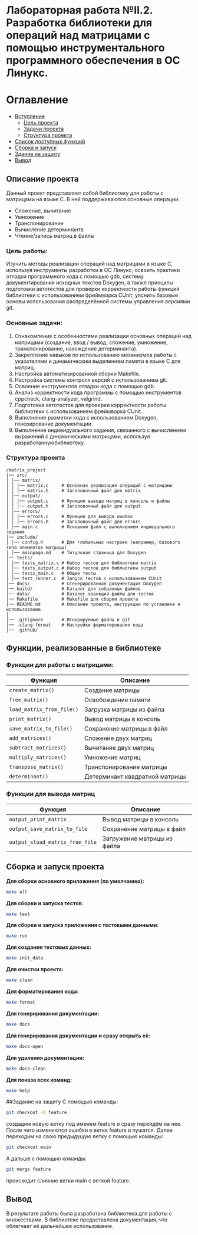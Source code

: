 
# Лабораторная работа №II.2. Разработка библиотеки для операций над матрицами с помощью инструментального программного обеспечения в ОС Линукс.

# Оглавление

- [Вступление](#описание-проекта)
    - [Цель проекта](#цель-работы)
    - [Задачи проекта](#основные-задачи)
    - [Структура проекта](#структура-проекта)
- [Список доступных функций](#функции-реализованные-в-библиотеке)
- [Сборка и запуск](#сборка-и-запуск-проекта)
- [Здание на защиту](#задание-на-защиту)
- [Вывод](#вывод)


   
## Описание проекта

Данный проект представляет собой библиотеку для работы с матрицами на языке С. В ней поддерживаются основные операции:
- Сложение, вычитание  
- Умножение  
- Транспонирование  
- Вычисление детерминанта  
- Чтение/запись матриц в файлы


### Цель работы:

Изучить методы реализации операций над матрицами в языке С, используя инструменты разработки в ОС Линукс; освоить практики отладки программного кода с помощью gdb, систему документирования исходных текстов Doxygen, а также принципы подготовки автотестов для проверки корректности работы функций библиотеки с использованием фреймворка CUnit; уяснить базовые основы использования распределённой системы управления версиями git.


### Основные задачи:

1. Ознакомление с особенностями реализации основных операций над матрицами (создание, ввод / вывод, сложение, умножение, транспонирование, нахождение детерминанта).
2. Закрепление навыков по использованию механизмов работы с указателями и динамическим выделением памяти в языке C для матриц.
3. Настройка автоматизированной сборки Makefile.
4. Настройка системы контроля версий с использованием git.
5. Освоение инструментов отладки кода с помощью gdb.
6. Анализ корректности кода программы с помощью инструментов cppcheck, clang-analyzer, valgrind.
7. Подготовка автотестов для проверки корректности работы библиотеки с использованием фреймворка CUnit.
8. Выполнение разметки кода с использованием Doxygen, генерирование документации.
9. Выполнение индивидуального задания, связанного с вычислением выражений с динамическими матрицами, используя разработаннуюбиблиотеку.


### Структура проекта
```
/matrix_project
│── src/
│ │── matrix/
│ │ │── matrix.c     # Основная реализация операций с матрицами
│ │ │── matrix.h     # Заголовочный файл для matrix
│ │── output/
│ │ │── output.c     # Функции вывода матриц в консоль и файлы
│ │ │── output.h     # Заголовочный файл для output
│ │── errors/
│ │ │── errors.c     # Функции для вывода ошибок
│ │ │── errors.h     # Заголовочный файл для errors
│ │── main.c         # Основной файл с выполнением индивуального задания
│── include/
│ │── config.h       # Для глобальных настроек (например, базового типа элементов матрицы)
│ │── mainpage.md    # Титульная страница для Doxygen
│── tests/
│ │── tests_matrix.c # Набор тестов для библиотеки matrix
│ │── tests_output.c # Набор тестов для библиотеки output
│ │── tests_main.c   # Общие тесты
│ │── test_runner.c  # Запуск тестов с использованием CUnit
│── docs/            # Сгенерированная документация Doxygen
│── build/           # Каталог для собранных файлов
│── data/            # Каталог хранящий файлы для тестов
│── Makefile         # Makefile для сборки проекта
│── README.md        # Описание проекта, инструкции по установке и использованию
│
│── .gitignore       # Игнорируемые файлы в git
│── .clang-format    # Настройки форматирования кода
│── .github/         
```

 
## Функции, реализованные в библиотеке

### Функции для работы с матрицами:
Функция | Описание
--- | ---
`create_matrix()` | Создание матрицы
`free_matrix()` | Освобождение памяти
`load_matrix_from_file()` | Загрузка матрицы из файла
`print_matrix()` | Вывод матрицы в консоль
`save_matrix_to_file()` | Сохранение матрицы в файл
`add_matrices()` | Сложение двух матриц
`subtract_matrices()` | Вычитание двух матриц
`multiply_matrices()` | Умножение матриц
`transpose_matrix()` | Транспонирование матрицы
`determinant()` | Детерминант квадратной матрицы

### Функции для вывода матриц
Функция | Описание
--- | ---
`output_print_matrix` | Вывод матрицы в консоль
`output_save_matrix_to_file` | Сохранение матрицы в файл
`output_sload_matrix_from_file` | Загружение матрицы из файла


## Сборка и запуск проекта

**Для сборки основного приложения (по умолчанию):**
```sh
make all
```


**Для сборки и запуска тестов:**
```sh
make test
```


**Для сборки и запуска приложения с тестовыми данными:**
```sh
make run
```


**Для создания тестовых данных:**
```sh
make init_data
```


**Для очистки проекта:**
```sh
make clean
```


**Для форматирования кода:**
```sh
make format
```


**Для генерирования документации:**
```sh
make docs
```


**Для генерирования документации и сразу открыть её:**
```sh
make docs-open
```


**Для удаления документации:**
```sh
make docs-clean
```


**Для показа всех команд:**
```sh
make help
```

##Задание на защиту
С помощью команды:
```sh
git checkout -b feature
```
создадим новую ветку под именем feature и сразу перейдём на нее. После чего изменяются ошибки в ветке feature и пушатся. 
Далее переходим на свою предыдущую ветку с помощью команды:
```sh
git checkout main
```
А дальше с помощью команды:
```sh
git merge feature
```
происходит слияние ветки main с веткой feature.

## Вывод
В результате работы была разработана библиотека для работы с множествами. В библиотеке предоставлена документация, что облегчает её дальнейшее использование.

